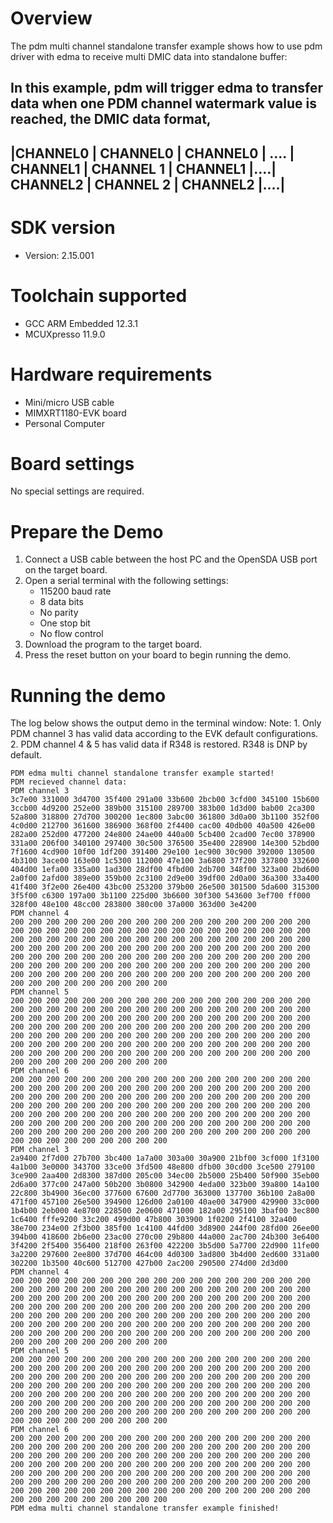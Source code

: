 Overview
========
The pdm multi channel standalone transfer example shows how to use pdm driver with edma to receive multi DMIC data into standalone buffer:

In this example, pdm will trigger edma to transfer data when one PDM channel watermark value is reached, the DMIC data format,
 ----------------------------------------------------------------------------------------------------------------------
 |CHANNEL0 | CHANNEL0 | CHANNEL0 | .... | CHANNEL1 | CHANNEL 1 | CHANNEL1 |....| CHANNEL2 | CHANNEL 2 | CHANNEL2 |....|
 ----------------------------------------------------------------------------------------------------------------------

SDK version
===========
- Version: 2.15.001

Toolchain supported
===================
- GCC ARM Embedded  12.3.1
- MCUXpresso  11.9.0

Hardware requirements
=====================
- Mini/micro USB cable
- MIMXRT1180-EVK board
- Personal Computer

Board settings
==============
No special settings are required.

Prepare the Demo
================
1.  Connect a USB cable between the host PC and the OpenSDA USB port on the target board.
2.  Open a serial terminal with the following settings:
    - 115200 baud rate
    - 8 data bits
    - No parity
    - One stop bit
    - No flow control
3.  Download the program to the target board.
4.  Press the reset button on your board to begin running the demo.

Running the demo
================
The log below shows the output demo in the terminal window:
Note: 1. Only PDM channel 3 has valid data according to the EVK default configurations.
      2. PDM channel 4 & 5 has valid data if R348 is restored. R348 is DNP by default.
~~~~~~~~~~~~~~~~~~~~~~~~~~~~~~~~~~~
PDM edma multi channel standalone transfer example started!
PDM recieved channel data:
PDM channel 3
3c7e00 331000 3d4700 35f400 291a00 33b600 2bcb00 3cfd00 345100 15b600 3ccb00 4d9200 252e00 389b00 315100 289700 383b00 1d3d00 bab00 2ca300 52a800 318800 27d700 300200 1ec800 3abc00 361800 3d0a00 3b1100 352f00 4c0d00 212700 361600 386900 368f00 2f4400 cac00 40db00 40a500 426e00 282a00 252d00 477200 24e800 24ae00 440a00 5cb400 2cad00 7ec00 378900 331a00 206f00 340100 297400 30c500 376500 35e400 228900 14e300 52bd00 7f1600 4cd900 10f00 1df200 391400 29e100 1ec900 30c900 392000 130500 4b3100 3ace00 163e00 1c5300 112000 47e100 3a6800 37f200 337800 332600 404d00 1efa00 335a00 1ad300 28df00 4fbd00 2db700 348f00 323a00 2bd600 2a0f00 2afd00 389e00 359b00 2c3100 2d9e00 39df00 2d0a00 36a300 33a400 41f400 3f2e00 26e400 43bc00 253200 379b00 26e500 301500 5da600 315300 3f5f00 c6300 197a00 3b1100 225d00 3b6600 30f300 543600 3ef700 ff000 328f00 48e100 48cc00 283800 380c00 37a000 363d00 3e4200
PDM channel 4
200 200 200 200 200 200 200 200 200 200 200 200 200 200 200 200 200 200 200 200 200 200 200 200 200 200 200 200 200 200 200 200 200 200 200 200 200 200 200 200 200 200 200 200 200 200 200 200 200 200 200 200 200 200 200 200 200 200 200 200 200 200 200 200 200 200 200 200 200 200 200 200 200 200 200 200 200 200 200 200 200 200 200 200 200 200 200 200 200 200 200 200 200 200 200 200 200 200 200 200 200 200 200 200 200 200 200 200 200 200 200 200 200 200 200 200 200 200 200 200 200 200 200 200 200 200 200 200
PDM channel 5
200 200 200 200 200 200 200 200 200 200 200 200 200 200 200 200 200 200 200 200 200 200 200 200 200 200 200 200 200 200 200 200 200 200 200 200 200 200 200 200 200 200 200 200 200 200 200 200 200 200 200 200 200 200 200 200 200 200 200 200 200 200 200 200 200 200 200 200 200 200 200 200 200 200 200 200 200 200 200 200 200 200 200 200 200 200 200 200 200 200 200 200 200 200 200 200 200 200 200 200 200 200 200 200 200 200 200 200 200 200 200 200 200 200 200 200 200 200 200 200 200 200 200 200 200 200 200 200
PDM channel 6
200 200 200 200 200 200 200 200 200 200 200 200 200 200 200 200 200 200 200 200 200 200 200 200 200 200 200 200 200 200 200 200 200 200 200 200 200 200 200 200 200 200 200 200 200 200 200 200 200 200 200 200 200 200 200 200 200 200 200 200 200 200 200 200 200 200 200 200 200 200 200 200 200 200 200 200 200 200 200 200 200 200 200 200 200 200 200 200 200 200 200 200 200 200 200 200 200 200 200 200 200 200 200 200 200 200 200 200 200 200 200 200 200 200 200 200 200 200 200 200 200 200 200 200 200 200 200 200
PDM channel 3
2a9400 2f7d00 27b700 3bc400 1a7a00 303a00 30a900 21bf00 3cf000 1f3100 4a1b00 3e0000 343700 33ce00 3fd500 48e800 dfb00 30cd00 3ce500 279100 3ce900 2aa400 2d8300 387d00 205c00 34ec00 2b5000 25b400 50f900 35eb00 2d6a00 377c00 247a00 50b200 3b0800 342900 4eda00 323b00 39a800 14a100 22c800 3b4900 36ec00 377600 67600 2d7700 363000 137700 36b100 2a8a00 471f00 457100 26e500 394900 126d00 2a0100 40ae00 347900 429900 33c000 1b4b00 2eb000 4e8700 228500 2e0600 471000 182a00 295100 3baf00 3ec800 1c6400 fffe9200 33c200 499d00 47b800 303900 1f0200 2f4100 32a400 38e700 234e00 2f3b00 385f00 1c4100 44fd00 3d8900 244f00 28fd00 26ee00 394b00 418600 2b6e00 23ac00 270c00 29b800 44a000 2ac700 24b300 3e6400 3f4200 2f5400 356400 218f00 263f00 422200 3b5d00 5a7700 22d900 11fe00 3a2200 297600 2ee800 37d700 464c00 4d0300 3ad800 3b4d00 2ed600 331a00 302200 1b3500 40c600 512700 427b00 2ac200 290500 274d00 2d3d00
PDM channel 4
200 200 200 200 200 200 200 200 200 200 200 200 200 200 200 200 200 200 200 200 200 200 200 200 200 200 200 200 200 200 200 200 200 200 200 200 200 200 200 200 200 200 200 200 200 200 200 200 200 200 200 200 200 200 200 200 200 200 200 200 200 200 200 200 200 200 200 200 200 200 200 200 200 200 200 200 200 200 200 200 200 200 200 200 200 200 200 200 200 200 200 200 200 200 200 200 200 200 200 200 200 200 200 200 200 200 200 200 200 200 200 200 200 200 200 200 200 200 200 200 200 200 200 200 200 200 200 200
PDM channel 5
200 200 200 200 200 200 200 200 200 200 200 200 200 200 200 200 200 200 200 200 200 200 200 200 200 200 200 200 200 200 200 200 200 200 200 200 200 200 200 200 200 200 200 200 200 200 200 200 200 200 200 200 200 200 200 200 200 200 200 200 200 200 200 200 200 200 200 200 200 200 200 200 200 200 200 200 200 200 200 200 200 200 200 200 200 200 200 200 200 200 200 200 200 200 200 200 200 200 200 200 200 200 200 200 200 200 200 200 200 200 200 200 200 200 200 200 200 200 200 200 200 200 200 200 200 200 200 200
PDM channel 6
200 200 200 200 200 200 200 200 200 200 200 200 200 200 200 200 200 200 200 200 200 200 200 200 200 200 200 200 200 200 200 200 200 200 200 200 200 200 200 200 200 200 200 200 200 200 200 200 200 200 200 200 200 200 200 200 200 200 200 200 200 200 200 200 200 200 200 200 200 200 200 200 200 200 200 200 200 200 200 200 200 200 200 200 200 200 200 200 200 200 200 200 200 200 200 200 200 200 200 200 200 200 200 200 200 200 200 200 200 200 200 200 200 200 200 200 200 200 200 200 200 200 200 200 200 200 200 200
PDM edma multi channel standalone transfer example finished!
~~~~~~~~~~~~~~~~~~~~~~~~~~~~~~~~~~~


